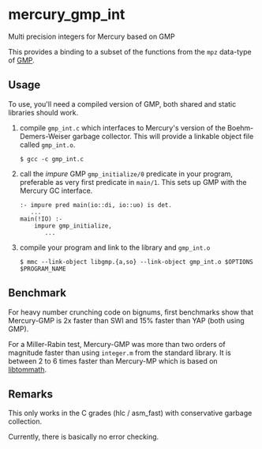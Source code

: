 # mercury_gmp_int
Multi precision integers for Mercury based on GMP

This provides a binding to a subset of the functions from the `mpz` data-type of
[GMP](http://gmplib.org).

## Usage

To use, you'll need a compiled version of GMP, both shared and static libraries
should work.

1. compile `gmp_int.c` which interfaces to Mercury's version of the
   Boehm-Demers-Weiser garbage collector. This will provide a linkable object
   file called `gmp_int.o`.

   ```
   $ gcc -c gmp_int.c
   ```

2. call the _impure_ GMP `gmp_initialize/0` predicate in your program,
   preferable as very first predicate in `main/1`. This sets up GMP with the
   Mercury GC interface.

   ```
   :- impure pred main(io::di, io::uo) is det.
      ...
   main(!IO) :-
       impure gmp_initialize,
          ...
   ```

3. compile your program and link to the library and `gmp_int.o`

   ```
   $ mmc --link-object libgmp.{a,so} --link-object gmp_int.o $OPTIONS $PROGRAM_NAME
   ```

## Benchmark

For heavy number crunching code on bignums, first benchmarks show that
Mercury-GMP is 2x faster than SWI and 15% faster than YAP (both using
GMP).

For a Miller-Rabin test, Mercury-GMP was more than two orders of magnitude
faster than using `integer.m` from the standard library. It is between 2 to 6
times faster than Mercury-MP which is based on [libtommath](http://libtom.net).

## Remarks

This only works in the C grades (hlc / asm_fast) with conservative garbage
collection.

Currently, there is basically no error checking.
